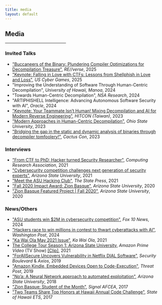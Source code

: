 ```yaml
---
title: media
layout: default
---
```


## Media 
<hr style="width:200px" class="w3-opacity">

### Invited Talks
- ["Buccaneers of the Binary: Plundering Compiler Optimizations for Decompilation Treasure"](https://github.com/mahaloz/talks/tree/main/2025/REverse_SAILR), _RE//verse_, 2025
- ["Keynote: Falling in Love with CTFs: Lessons from Shellphish in Love and Loss"](https://github.com/mahaloz/talks/tree/main/2025/US_Cyber_Games_Keynote), _US Cyber Games_, 2025
- "Improving the Understanding of Software Through Human-Centric Decompilation", _University of Hawaii, Manoa_, 2024
- "Towards Human-Centric Decompilation", _NSA Research_, 2024
- "ARTIPHISHELL Intelligence: Advancing Autonomous Software Security with AI", _Oracle_, 2024
- ["Keynote: Your Teammate Isn’t Human! Mixing Decompilation and AI for Modern Reverse Engineering"](https://youtu.be/HbrebQiFLDs?si=TJhKSju85jTLSsiT), _HITCON (Taiwan)_, 2023
- ["Modern Approaches in Human-Centric Decompilation"](https://icdt.osu.edu/events/2023/03/virtual-event-modern-approaches-human-centric-decompilation), _Ohio State University_, 2023
- ["Bridging the gap in the static and dynamic analysis of binaries through decompiler tomfoolery!"](https://www.youtube.com/watch?v=-J8fGMt6UmE&t=22441s), _Cactus Con_, 2023

### Interviews
- ["From CTF to PhD: Hacker turned Security Researcher"](https://web.archive.org/web/20231210041601/https://conquer.cra.org/undergrad-research-highlights/from-ctf-to-phd-hacker-turned-security-researcher), _Computing Research Association_, 2021
- ["Cybersecurity competition challenges next generation of security experts"](https://web.archive.org/web/20220119233402/https://cec.asu.edu/news/cybersecurity-competition-challenges-next-generation-security-experts/), _Arizona State University_, 2021
- ["Meet the ASU Hacking Club"](https://www.statepress.com/article/2021/09/asu-hacking-club-rebrands), _The State Press_, 2021
- ["Fall 2020 Impact Award: Zion Basque"](https://fullcircle.asu.edu/graduate/zion-basque/), _Arizona State University_, 2020
- ["Zion Basque Featured Project \| Fall 2020"](https://furi.engineering.asu.edu/participant/basque-zion/), _Arizona State University_, 2020

### News/Others
- ["ASU students win $2M in cybersecurity competition"](https://www.fox10phoenix.com/video/1529594), _Fox 10 News_, 2024
- ["Hackers race to win millions in contest to thwart cyberattacks with AI"](https://www.washingtonpost.com/technology/2024/07/27/pentagon-cybersecurity-ai-hackathon-darpa-challenge/), _Washington Post_, 2024
- ["Ka Wai Ola May 2021 Issue"](https://kawaiola.news/nuhou/pokenuhou/news-briefs-may-2021/#attachment_9304), _Ka Wai Ola_, 2021
- [The College Tour Season 1: Arizona State University](https://www.thecollegetour.com/), _Amazon Prime Video_ (TV Show) [[Clip]](https://youtu.be/YW2p0ctzK9c?t=1935), 2021
- ["ForAllSecure Uncovers Vulnerability in Netflix DIAL Software"](https://securityboulevard.com/2019/09/forallsecure-uncovers-vulnerability-in-netflix-dial-software/), _Security Boulevard_ & _Axios_, 2019
- ["Amazon Kindle, Embedded Devices Open to Code-Execution"](https://threatpost.com/amazon-kindle-embedded-devices-code-execution/150003/), _Threat Post_, 2019
- ["No’a: A Neural Network approach to automated exploitation"](https://furi.engineering.asu.edu/furiproject/noa-a-neural-network-approach-to-automated-eploitation/), _Arizona State University_, 2018
- ["Zion Basque: Student of the Month"](https://www.afcea.org/signal/chapternews/index.cfm?action=details&id=3682), _Signal AFCEA_, 2017
- ["Two Teams Share Top Honors at Hawaii Annual Code Challenge"](https://ets.hawaii.gov/two-teams-share-top-honors-at-hawaii-annual-code-challenge/), _State of Hawaii ETS_, 2017
